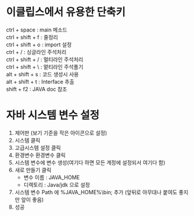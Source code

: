 # 이클립스에서 유용한 단축키

ctrl + space  : main 메소드  
ctrl + shift + f  : 줄정리  
ctrl + shift + o  : import 설정   
ctrl + /  : 싱글라인 주석처리  
ctrl + shift + /  : 멀티라인 주석처리  
ctrl + shift + \  : 멑티라인 주석풀기  
alt + shift + s  : 코드 생성시 사용  
alt + shift + t  : Interface 추출  
shift + f2 :   JAVA doc 참조  

# 자바 시스템 변수 설정

1. 제어판 (보기 기준을 작은 아이콘으로 설정)   
2. 시스템 클릭 
3. 고급시스템 설정 클릭
3. 환경변수 환경변수 클릭
4. 시스템 변수에 변수 생성(여기다 하면 모든 계정에 설정되서 여기다 함) 
5. 새로 만들기 클릭
    - 변수 이름 : JAVA_HOME
    - 디렉토리 : Java/jdk
    으로 설정 
6. 시스템 변수 Path 에  %JAVA_HOME%\bin; 추가
(앞뒤로 아무대나 붙여도 좋지만 앞이 좋음)
7. 성공
